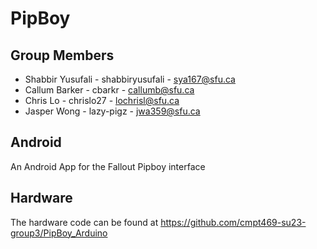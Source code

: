 # PipBoy
## Group Members
- Shabbir Yusufali - shabbiryusufali - sya167@sfu.ca
- Callum Barker - cbarkr - callumb@sfu.ca
- Chris Lo - chrislo27 -  lochrisl@sfu.ca
- Jasper Wong - lazy-pigz - jwa359@sfu.ca

## Android
An Android App for the Fallout Pipboy interface

## Hardware
The hardware code can be found at https://github.com/cmpt469-su23-group3/PipBoy_Arduino
